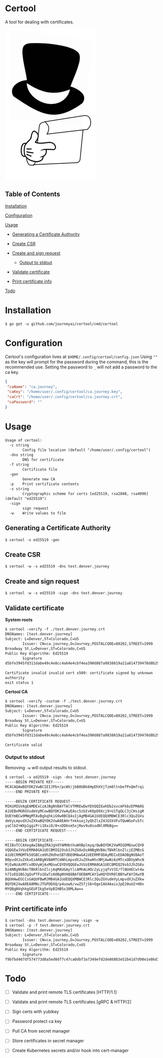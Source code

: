 # Certool

A tool for dealing with certificates.

![certool](assets/certool.png)

## Table of Contents

[Installation](#installation) 

[Configuration](#configuration) 

[Usage](#usage) 

  * [Generating a Certificate Authority](#generating-a-certificate-authority)
  
  * [Create CSR](#create-csr)
  
  * [Create and sign request](#create-and-sign-request)
  
    * [Output to stdout](#output-to-stdout)
    
  * [Validate certificate](#validate-certificate)

  * [Print certificate info](#print-certificate-info)

[Todo](#todo)

# Installation

```
$ go get -u github.com/journeyai/certool/cmd/certool
```

# Configuration

Certool's configuration lives at `$HOME/.config/certool/config.json`
Using `""` as the key will prompt for the password during the command, this is the recommended use.  Setting the password to `_` will not add a password to the ca key. 

```json
{
 "caName": "ca.journey",
 "caKey": "/home/user/.config/certool/ca.journey.key",
 "caCrt": "/home/user/.config/certool/ca.journey.crt",
 "caPassword": ""
}
```

# Usage

```
Usage of certool:
  -c string
        Config file location (default "/home/user/.config/certool")
  -dns string
        DNS for certificate
  -f string
        Certificate file
  -gen
        Generate new CA
  -p    Print certificate contents
  -s string
        Cryptographic scheme for certs [ed25519, rsa2048, rsa4096] (default "ed25519")
  -sign
        sign request
  -w    Write values to file
```

## Generating a Certificate Authority

```
$ certool -s ed25519 -gen
```

## Create CSR

```
$ certool -w -s ed25519 -dns test.denver.journey
```

## Create and sign request

```
$ certool -w -s ed25519 -sign -dns test.denver.journey
```

## Validate certificate

**System roots**

```
$ certool -verify -f ./test.denver.journey.crt
DNSNames: [test.denver.journey]
Subject: L=Denver,ST=Colorado,C=US
        Issuer: CN=ca.journey,O=Journey,POSTALCODE=80202,STREET=1999 Broadway St,L=Denver,ST=Colorado,C=US
Public Key Algorithm: Ed25519
        Signature d5bfe3945fd311dabe49c4e8cc4a64e4cbf4ea390d887a9838619a21a814739478d8b2985a3339a55de3160b8d341184f6dfc030173c0647fa06a2dd6ef0a405

Certificate invalid invalid cert x509: certificate signed by unknown authority
exit status 1
```

**Certool CA**

```
$ certool -verify -custom -f ./test.denver.journey.crt
DNSNames: [test.denver.journey]
Subject: L=Denver,ST=Colorado,C=US
        Issuer: CN=ca.journey,O=Journey,POSTALCODE=80202,STREET=1999 Broadway St,L=Denver,ST=Colorado,C=US
Public Key Algorithm: Ed25519
        Signature d5bfe3945fd311dabe49c4e8cc4a64e4cbf4ea390d887a9838619a21a814739478d8b2985a3339a55de3160b8d341184f6dfc030173c0647fa06a2dd6ef0a405

Certificate valid
```

### Output to stdout

Removing `-w` will output results to stdout.

```
$ certool -s ed25519 -sign -dns test.denver.journey
-----BEGIN PRIVATE KEY-----
MC4CAQAwBQYDK2VwBCIEIJPb+/pcWV/jbB0UBk6HpDhXVjTzm0ltnbefPxQmfrqi
-----END PRIVATE KEY-----

-----BEGIN CERTIFICATE REQUEST-----
MIHiMIGVAgEAMDExCzAJBgNVBAYTAlVTMREwDwYDVQQIEwhDb2xvcmFkbzEPMA0G
A1UEBxMGRGVudmVyMCowBQYDK2VwAyEAsc5zbIvKOpO9Xcj9+U1TgQLC3jCHsigR
DUEYmBCw9MWgMTAvBgkqhkiG9w0BCQ4xIjAgMB4GA1UdEQQXMBWCE3Rlc3QuZGVu
dmVyLmpvdXJuZXkwBQYDK2VwA0EAHrfnkkoajJyQhZlxZ4JGSkVFuTQwWGoFu5fc
yaClbZ+WXp1ggiPri18xiO/8+xDD6sm5xjRwv9u8sodNlXMbBg==
-----END CERTIFICATE REQUEST-----

-----BEGIN CERTIFICATE-----
MIIBxTCCAXegAwIBAgIRAJgVdYAMHbthuWXBplmyq/QwBQYDK2VwMIGDMQswCQYD
VQQGEwJVUzERMA8GA1UECBMIQ29sb3JhZG8xDzANBgNVBAcTBkRlbnZlcjEZMBcG
A1UECRMQMTk5OSBCcm9hZHdheSBTdDEOMAwGA1UEERMFODAyMDIxEDAOBgNVBAoT
B0pvdXJuZXkxEzARBgNVBAMTCmNhLmpvdXJuZXkwHhcNMjAwNzAzMTcxODUyWhcN
MjEwNzAzMTcxODUyWjAxMQswCQYDVQQGEwJVUzERMA8GA1UECBMIQ29sb3JhZG8x
DzANBgNVBAcTBkRlbnZlcjAqMAUGAytlcAMhALHOc2yLyjqTvV3I/flNU4ECwt4w
h7IoEQ1BGJgQsPTFo1EwTzAOBgNVHQ8BAf8EBAMCAYIwHQYDVR0lBBYwFAYIKwYB
BQUHAwEGCCsGAQUFBwMJMB4GA1UdEQQXMBWCE3Rlc3QuZGVudmVyLmpvdXJuZXkw
BQYDK2VwA0EA8MNcJTGPDDXQ/p4uow6/vwZSfjS6+OgeIAU4AaivJpE20uU2+H8n
MYQBgNVqhkgGEUFIkg5eVpBIHB5x38MLAw==
-----END CERTIFICATE-----

```

## Print certificate info

```
$ certool -dns test.denver.journey -sign -w                                                                                                                                                                
$ certool -p -f test.denver.journey.crt    
DNSNames: [test.denver.journey]
Subject: L=Denver,ST=Colorado,C=US
        Issuer: CN=ca.journey,O=Journey,POSTALCODE=80202,STREET=1999 Broadway St,L=Denver,ST=Colorado,C=US
Public Key Algorithm: Ed25519
        Signature f9bfbd407df574773d8a5ed0df7c47ca0dbf3a7349efd2de86883e52b41d7d98e1e86d34783e40082e16891d3dca9d950496e59225ced637cdec65c4248ae20d
```

# Todo

- [ ] Validate and print remote TLS certificates [HTTP/1.1]

- [ ] Validate and print remote TLS certificates [gRPC & HTTP/2]

- [ ] Sign certs with yubikey

- [ ] Password protect ca key

- [ ] Pull CA from secret manager

- [ ] Store certificates in secret manager

- [ ] Create Kubernetes secrets and/or hook into cert-manager
